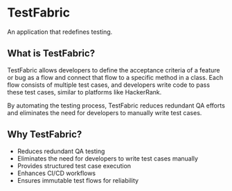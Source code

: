 # TestFabric

An application that redefines testing.

## What is TestFabric?

TestFabric allows developers to define the acceptance criteria of a feature or bug as a flow and connect that flow to a specific method in a class. Each flow consists of multiple test cases, and developers write code to pass these test cases, similar to platforms like HackerRank.

By automating the testing process, TestFabric reduces redundant QA efforts and eliminates the need for developers to manually write test cases.

## Why TestFabric?

- Reduces redundant QA testing
- Eliminates the need for developers to write test cases manually
- Provides structured test case execution
- Enhances CI/CD workflows
- Ensures immutable test flows for reliability
